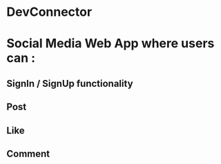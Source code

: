 # DevConnector
 # Social Media Web App where users can :
   ## SignIn / SignUp functionality
   ## Post
   ## Like
   ## Comment
